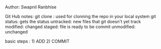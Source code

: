 
Author: Swapnil Ranbhise

Git Hub notes:
git clone : used for clonning the repo in your local system
git status: gets the status
untracked: new files that git doesn't yet track
modified: changed
staged: file is ready to be commit
unmodified: unchanged

basic steps : 1) ADD 2) COMMIT

